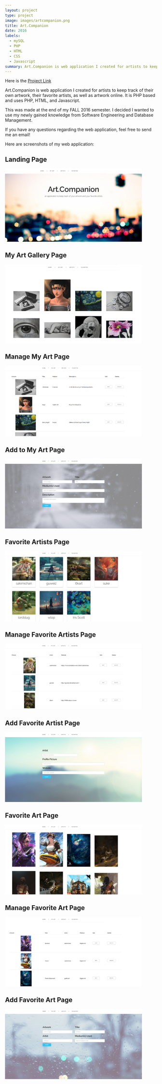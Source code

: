 ```yaml
---
layout: project
type: project
image: images/artcompanion.png
title: Art.Companion
date: 2016
labels:
  - mySQL
  - PHP
  - HTML
  - CSS
  - Javascript
summary: Art.Companion is web application I created for artists to keep track of their own artwork, their favorite artists and their artwork, as well as artwork online. It is PHP based and uses PHP, HTML, and Javascript.
---
```


Here is the [Project Link](https://github.com/gviloria/art.companion)

Art.Companion is web application I created for artists to keep track of their own artwork, their favorite artists,
as well as artwork online. It is PHP based and uses PHP, HTML, and Javascript.

This was made at the end of my FALL 2016 semester. I decided I wanted to use my newly gained knowledge from Software Engineering and Database Management.

If you have any questions regarding the web application, feel free to send me an email!

Here are screenshots of my web application:

## Landing Page
<img src="../images/landing_page.png" style="max-width:90%;">

## My Art Gallery Page
<img src="../images/myart_gallery.png" style="max-width:90%;">

## Manage My Art Page
<img src="../images/myart_manage.png" style="max-width:90%;">

## Add to My Art Page
<img src="../images/myart_add.png" style="max-width:90%;">

## Favorite Artists Page
<img src="../images/favartist.png" style="max-width:90%;">

## Manage Favorite Artists Page
<img src="../images/favartist_manage.png" style="max-width:90%;">

## Add Favorite Artist Page
<img src="../images/addfavartist.png" style="max-width:90%;">

## Favorite Art Page
<img src="../images/favart.png" style="max-width:90%;">

## Manage Favorite Art Page
<img src="../images/favart_manage.png" style="max-width:90%;">

## Add Favorite Art Page
<img src="../images/addfavart.png" style="max-width:90%;">

